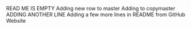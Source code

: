 READ ME IS EMPTY
Adding new row to master
Adding to copymaster
ADDING ANOTHER LINE
Adding a few more lines in README from GitHub Website
